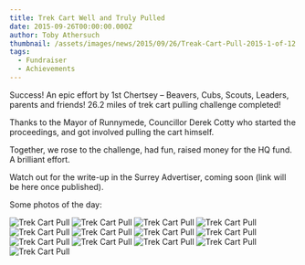 ```yaml
---
title: Trek Cart Well and Truly Pulled
date: 2015-09-26T00:00:00.000Z
author: Toby Athersuch
thumbnail: /assets/images/news/2015/09/26/Treak-Cart-Pull-2015-1-of-12.jpg
tags:
  - Fundraiser
  - Achievements
---
```


Success! An epic effort by 1st Chertsey – Beavers, Cubs, Scouts, Leaders, parents and friends! 26.2 miles of trek cart pulling challenge completed!

Thanks to the Mayor of Runnymede, Councillor Derek Cotty who started the proceedings, and got involved pulling the cart himself.

Together, we rose to the challenge, had fun, raised money for the HQ fund. A brilliant effort.

Watch out for the write-up in the Surrey Advertiser, coming soon (link will be here once published).

Some photos of the day:

![Trek Cart Pull](/assets/images/news/2015/09/26/Treak-Cart-Pull-2015-1-of-12.jpg)
![Trek Cart Pull](/assets/images/news/2015/09/26/Treak-Cart-Pull-2015-2-of-12.jpg)
![Trek Cart Pull](/assets/images/news/2015/09/26/Treak-Cart-Pull-2015-3-of-12.jpg)
![Trek Cart Pull](/assets/images/news/2015/09/26/Treak-Cart-Pull-2015-4-of-12.jpg)
![Trek Cart Pull](/assets/images/news/2015/09/26/Treak-Cart-Pull-2015-5-of-12.jpg)
![Trek Cart Pull](/assets/images/news/2015/09/26/Treak-Cart-Pull-2015-6-of-12.jpg)
![Trek Cart Pull](/assets/images/news/2015/09/26/Treak-Cart-Pull-2015-7-of-12.jpg)
![Trek Cart Pull](/assets/images/news/2015/09/26/Treak-Cart-Pull-2015-8-of-12.jpg)
![Trek Cart Pull](/assets/images/news/2015/09/26/Treak-Cart-Pull-2015-9-of-12.jpg)
![Trek Cart Pull](/assets/images/news/2015/09/26/Treak-Cart-Pull-2015-10-of-12.jpg)
![Trek Cart Pull](/assets/images/news/2015/09/26/Treak-Cart-Pull-2015-11-of-12.jpg)
![Trek Cart Pull](/assets/images/news/2015/09/26/Treak-Cart-Pull-2015-12-of-12.jpg)
![Trek Cart Pull](/assets/images/news/2015/09/26/Trek-Cart-Pull-Draft-v1-6903.png)
